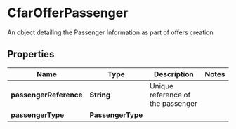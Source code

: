 

# CfarOfferPassenger

An object detailing the Passenger Information as part of offers creation

## Properties

| Name | Type | Description | Notes |
|------------ | ------------- | ------------- | -------------|
|**passengerReference** | **String** | Unique reference of the passenger |  |
|**passengerType** | **PassengerType** |  |  |



